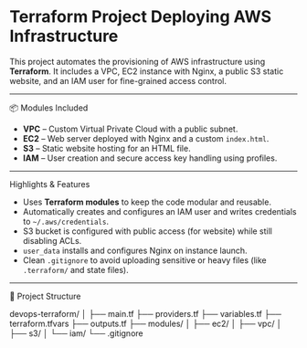# Terraform Project Deploying AWS Infrastructure

This project automates the provisioning of AWS infrastructure using **Terraform**.
It includes a VPC, EC2 instance with Nginx, a public S3 static website, and an IAM user for fine-grained access control.

---

📦 Modules Included

- **VPC** – Custom Virtual Private Cloud with a public subnet.
- **EC2** – Web server deployed with Nginx and a custom `index.html`.
- **S3** – Static website hosting for an HTML file.
- **IAM** – User creation and secure access key handling using profiles.

---

Highlights & Features

- Uses **Terraform modules** to keep the code modular and reusable.
- Automatically creates and configures an IAM user and writes credentials to `~/.aws/credentials`.
- S3 bucket is configured with public access (for website) while still disabling ACLs.
- `user_data` installs and configures Nginx on instance launch.
- Clean `.gitignore` to avoid uploading sensitive or heavy files (like `.terraform/` and state files).

---

📁 Project Structure

devops-terraform/
│
├── main.tf
├── providers.tf
├── variables.tf
├── terraform.tfvars
├── outputs.tf
├── modules/
│ ├── ec2/
│ ├── vpc/
│ ├── s3/
│ └── iam/
└── .gitignore

